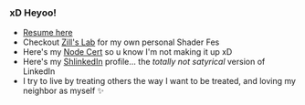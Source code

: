 ### xD Heyoo!

- [Resume here](https://wswoodruff.github.io/resume/wswoodruff-resume.pdf)
- Checkout [Zill's Lab](https://wswoodruff.github.io/zills-lab-site) for my own personal Shader Fes
- Here's my [Node Cert](https://www.credly.com/badges/dc107cd5-6665-4e41-9cf0-406a25a9813c) so u know I'm not making it up xD
- Here's my [ShlinkedIn](https://www.shlinkedin.com/sh/pancakedev) profile... the _totally not satyrical_ version of LinkedIn
- I try to live by treating others the way I want to be treated, and loving my neighbor as myself :sparkles:
